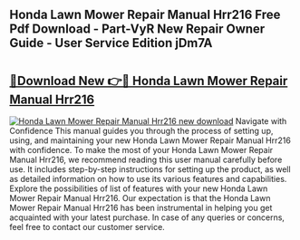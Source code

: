 ## Honda Lawn Mower Repair Manual Hrr216 Free Pdf Download - Part-VyR New Repair Owner Guide - User Service Edition jDm7A

# <h2><a href="http://bc7776.oget.top/?id=Honda+Lawn+Mower+Repair+Manual+Hrr216">🔗Download New 👉🔴 Honda Lawn Mower Repair Manual Hrr216</a></h2>

[![Honda Lawn Mower Repair Manual Hrr216 new download](https://i.imgur.com/5g1atiW.png)](http://bc7776.oget.top/?id=Honda+Lawn+Mower+Repair+Manual+Hrr216)
Navigate with Confidence This manual guides you through the process of setting up, using, and maintaining your new Honda Lawn Mower Repair Manual Hrr216 with confidence. To make the most of your Honda Lawn Mower Repair Manual Hrr216, we recommend reading this user manual carefully before use. It includes step-by-step instructions for setting up the product, as well as detailed information on how to use its various features and capabilities. Explore the possibilities of list of features with your new Honda Lawn Mower Repair Manual Hrr216. Our expectation is that the Honda Lawn Mower Repair Manual Hrr216 has been instrumental in helping you get acquainted with your latest purchase. In case of any queries or concerns, feel free to contact our customer service.
